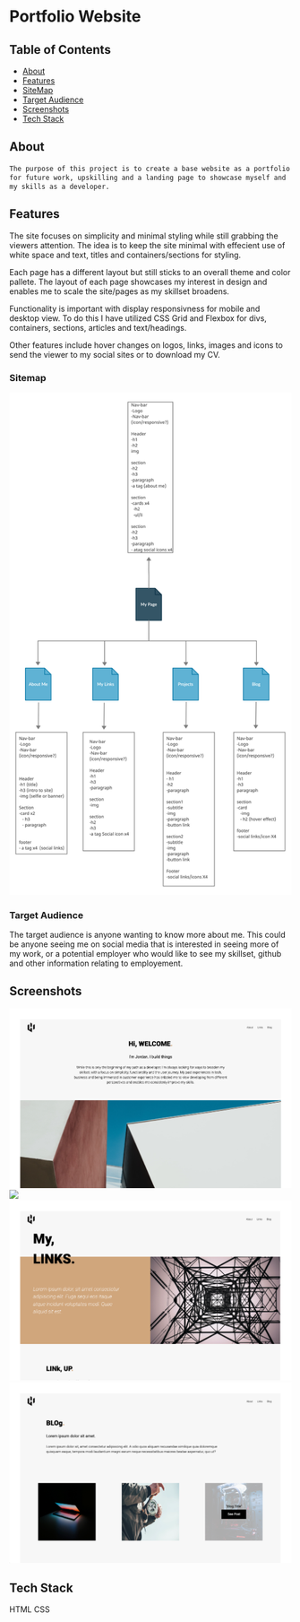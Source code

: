 # Portfolio Website

## Table of Contents

- [About](#about)
- [Features](#features)
- [SiteMap](#sitemap)
- [Target Audience](#target_audience)
- [Screenshots](#screenshots)
- [Tech Stack](#tech_stack)


## About <a name = "about"></a>

```
The purpose of this project is to create a base website as a portfolio for future work, upskilling and a landing page to showcase myself and my skills as a developer. 
```
## Features <a name = "features"></a>

The site focuses on simplicity and minimal styling while still grabbing the viewers attention. The idea is to keep the site minimal with effecient use of white space and text, titles and containers/sections for styling.

Each page has a different layout but still sticks to an overall theme and color pallete. The layout of each page showcases my interest in design and enables me to scale the site/pages as my skillset broadens.

Functionality is important with display responsivness for mobile and desktop view. To do this I have utilized CSS Grid and Flexbox for divs, containers, sections, articles and text/headings.

Other features include hover changes on logos, links, images and icons to send the viewer to my social sites or to download my CV.

### Sitemap <a name="sitemap"></a>

<img src="sitemap.jpg">

### Target Audience <a name="target_audience"></a>

The target audience is anyone wanting to know more about me. This could be anyone seeing me on social media that is interested in seeing more of my work, or a potential employer who would like to see my skillset, github and other information relating to employement.

## Screenshots <a name = "screenshots"></a>

<img src="homepage-ss.png">
<img src="about-ss.png">
<img src="links-ss.png">
<img src="blog-ss.png">

## Tech Stack <a name="tech_stack"></a>

HTML
CSS